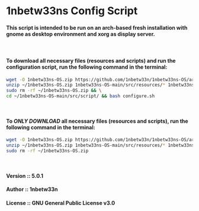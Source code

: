 # 1nbetw33ns Config Script
#### This script is intended to be run on an arch-based fresh installation with gnome as desktop environment and xorg as display server.
<br>

#### To download all necessary files (resources and scripts) and run the configuration script, run the following command in the terminal:
```sh
wget -O 1nbetw33ns-OS.zip https://github.com/1nbetw33n/1nbetw33ns-OS/archive/refs/heads/main.zip && \
unzip ~/1nbetw33ns-OS.zip 1nbetw33ns-OS-main/src/resources/* 1nbetw33ns-OS-main/src/script/modules/* 1nbetw33ns-OS-main/src/script/configure.sh && \
sudo rm -rf ~/1nbetw33ns-OS.zip && \
cd ~/1nbetw33ns-OS-main/src/script/ && bash configure.sh
```

<br>

#### To _ONLY DOWNLOAD_ all necessary files (resources and scripts), run the following command in the terminal:
```sh
wget -O 1nbetw33ns-OS.zip https://github.com/1nbetw33n/1nbetw33ns-OS/archive/refs/heads/main.zip && \
unzip ~/1nbetw33ns-OS.zip 1nbetw33ns-OS-main/src/resources/* 1nbetw33ns-OS-main/src/script/modules/* 1nbetw33ns-OS-main/src/script/configure.sh && \
sudo rm -rf ~/1nbetw33ns-OS.zip
```

<br>

#### Version ::  5.0.1
#### Author ::   1nbetw33n
#### License ::  GNU General Public License v3.0